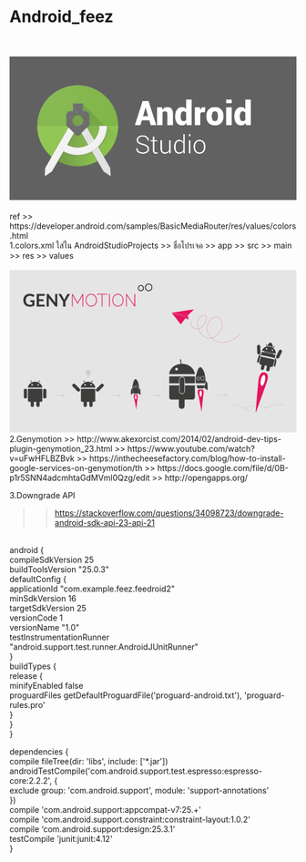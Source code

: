 # Android_feez
<br>
<br>
<img src=https://github.com/fythatthepce/Android_feez/blob/master/pictures/android-studio-logo.png />
<br>
<br>
ref >> https://developer.android.com/samples/BasicMediaRouter/res/values/colors.html<br>
1.colors.xml ใส่ใน AndroidStudioProjects >> ชื่อโปรเจค >> app >> src >> main >> res >> values
<br><br>
<img src=https://github.com/fythatthepce/Android_feez/blob/master/pictures/coverg_g-_2013_v2_2120x1192.png/>
<br>
2.Genymotion
>> http://www.akexorcist.com/2014/02/android-dev-tips-plugin-genymotion_23.html
>> https://www.youtube.com/watch?v=uFwHFLBZBvk
>> https://inthecheesefactory.com/blog/how-to-install-google-services-on-genymotion/th
>> https://docs.google.com/file/d/0B-p1r5SNN4adcmhtaGdMVml0Qzg/edit
>> http://opengapps.org/

3.Downgrade API
>> https://stackoverflow.com/questions/34098723/downgrade-android-sdk-api-23-api-21
<br>
android {<br>
    compileSdkVersion 25<br>
    buildToolsVersion "25.0.3"<br>
    defaultConfig {<br>
        applicationId "com.example.feez.feedroid2"<br>
        minSdkVersion 16<br>
        targetSdkVersion 25<br>
        versionCode 1<br>
        versionName "1.0"<br>
        testInstrumentationRunner "android.support.test.runner.AndroidJUnitRunner"<br>
    }<br>
    buildTypes {<br>
        release {<br>
            minifyEnabled false<br>
            proguardFiles getDefaultProguardFile('proguard-android.txt'), 'proguard-rules.pro'<br>
        }<br>
    }<br>
}<br>

dependencies {<br>
    compile fileTree(dir: 'libs', include: ['*.jar'])<br>
    androidTestCompile('com.android.support.test.espresso:espresso-core:2.2.2', {<br>
        exclude group: 'com.android.support', module: 'support-annotations'<br>
    })<br>
    compile 'com.android.support:appcompat-v7:25.+'<br>
    compile 'com.android.support.constraint:constraint-layout:1.0.2'<br>
    compile ‘com.android.support:design:25.3.1’<br>
    testCompile 'junit:junit:4.12'<br>
}<br>
